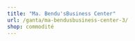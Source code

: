 ```yaml
---
title: "Ma. Bendu'sBusiness Center"
url: /ganta/ma-bendusbusiness-center-3/
shop: commodité
---
```

